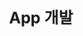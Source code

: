 ---
title: "App 개발"
layout: category
permalink: /categories/app-development/
author_profile: true
taxonomy: App-Development
sidebar:
  nav: "categories"
---